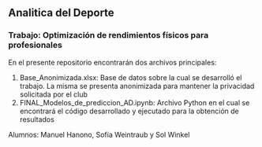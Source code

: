 ## Analitica del Deporte
### Trabajo: Optimización de rendimientos físicos para profesionales

En el presente repositorio encontrarán dos archivos principales:
1. Base_Anonimizada.xlsx: Base de datos sobre la cual se desarrolló el trabajo. La misma se presenta anonimizada para mantener la privacidad solicitada por el club
2. FINAL_Modelos_de_prediccion_AD.ipynb: Archivo Python en el cual se encontrará el código desarrollado y ejecutado para la obtención de resultados


Alumnos: Manuel Hanono, Sofía Weintraub y Sol Winkel
